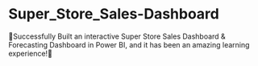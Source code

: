 # Super_Store_Sales-Dashboard
🚀Successfully Built an interactive Super Store Sales Dashboard &amp; Forecasting Dashboard in Power BI, and it has been an amazing learning experience!🚀
